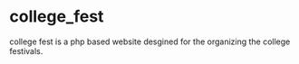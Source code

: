 # college_fest
college fest is a php based website desgined for the organizing the college festivals.
